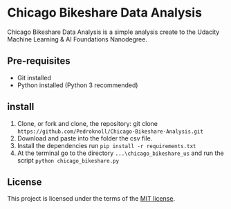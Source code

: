 # Chicago Bikeshare Data Analysis
Chicago Bikeshare Data Analysis is a simple analysis create to the Udacity
Machine Learning & AI Foundations Nanodegree.

## Pre-requisites
* Git installed
* Python installed (Python 3 recommended)

## install
1. Clone, or fork and clone, the repository: git clone `https://github.com/Pedroknoll/Chicago-Bikeshare-Analysis.git`
2. Download and paste into the folder the csv file.
3. Install the dependencies run `pip install -r requirements.txt`
4. At the terminal go to the directory `...\chicago_bikeshare_us` and run the script `python chicago_bikeshare.py`

## License
This project is licensed under the terms of the [MIT license](https://github.com/Pedroknoll/Chicago-Bikeshare-Analysis/blob/master/LICENSE).
